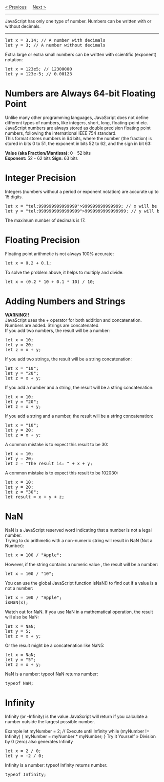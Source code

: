 <a href="/JS/Strings/Templates.md">&lt; Previous</a>
&nbsp;&nbsp;&nbsp;
<a href="/JS/Numbers/Methods.md">Next &gt;</a>
<hr>
JavaScript has only one type of number. Numbers can be written with or without decimals.
<hr>
<pre>
let x = 3.14; // A number with decimals
let y = 3; // A number without decimals
</pre>
Extra large or extra small numbers can be written with scientific (exponent) notation:
<pre>
let x = 123e5; // 12300000
let y = 123e-5; // 0.00123
</pre>
<h1>Numbers are Always 64-bit Floating Point</h1>
Unlike many other programming languages, JavaScript does not define different types of numbers, like integers, short, long, floating-point etc.
<br>
JavaScript numbers are always stored as double precision floating point numbers, following the international IEEE 754 standard. 
<br>
This format stores numbers in 64 bits, where the number (the fraction) is stored in bits 0 to 51, the exponent in bits 52 to 62, and the sign in bit 63:
<p></p>
<b>Value (aka Fraction/Mantissa):</b> 0 - 52 bits
<br>
<b>Exponent:</b> 52 - 62 bits
<b>Sign:</b> 63 bits
<h1>Integer Precision</h1>
Integers (numbers without a period or exponent notation) are accurate up to 15 digits.
<pre>
let x = "tel:999999999999999">999999999999999; // x will be 999999999999999
let y = "tel:9999999999999999">9999999999999999; // y will be 10000000000000000
</pre>
The maximum number of decimals is 17.
<h1>Floating Precision</h1>
Floating point arithmetic is not always 100% accurate:
<pre>let x = 0.2 + 0.1;</pre>
To solve the problem above, it helps to multiply and divide:
<pre>let x = (0.2 * 10 + 0.1 * 10) / 10;</pre>
<h1>Adding Numbers and Strings</h1>
<b>WARNING!!</b>
<br>
JavaScript uses the + operator for both addition and concatenation.
<br>
Numbers are added. Strings are concatenated.
<br>
If you add two numbers, the result will be a number:
<pre>
let x = 10;
let y = 20;
let z = x + y;
</pre>
If you add two strings, the result will be a string concatenation:
<pre>
let x = "10";
let y = "20";
let z = x + y;
</pre>
If you add a number and a string, the result will be a string concatenation:
<pre>
let x = 10;
let y = "20";
let z = x + y;
</pre>
If you add a string and a number, the result will be a string concatenation:
<pre>
let x = "10";
let y = 20;
let z = x + y;
</pre>
A common mistake is to expect this result to be 30:
<pre>
let x = 10;
let y = 20;
let z = "The result is: " + x + y;
</pre>
A common mistake is to expect this result to be 102030:
<pre>
let x = 10;
let y = 20;
let z = "30";
let result = x + y + z;
</pre>
<h1>NaN</h1>
NaN is a JavaScript reserved word indicating that a number is not a legal number.
<br>
Trying to do arithmetic with a non-numeric string will result in NaN (Not a Number):
<pre>let x = 100 / "Apple";</pre>
However, if the string contains a numeric value , the result will be a number:
<pre>let x = 100 / "10";</pre>
You can use the global JavaScript function isNaN() to find out if a value is a not a number:
<pre>
let x = 100 / "Apple";
isNaN(x);
</pre>
Watch out for NaN. If you use NaN in a mathematical operation, the result will also be NaN:
<pre>
let x = NaN;
let y = 5;
let z = x + y;
</pre>
Or the result might be a concatenation like NaN5:
<pre>
let x = NaN;
let y = "5";
let z = x + y;
</pre>
NaN is a number: typeof NaN returns number:
<pre>typeof NaN;</pre>
<h1>Infinity</h1>
Infinity (or -Infinity) is the value JavaScript will return if you calculate a number outside the largest possible number.

Example
let myNumber = 2;
// Execute until Infinity
while (myNumber != Infinity) {
  myNumber = myNumber * myNumber;
}
Try it Yourself »
Division by 0 (zero) also generates Infinity
<pre>
let x = 2 / 0;
let y = -2 / 0;
</pre>
Infinity is a number: typeof Infinity returns number.
<pre>typeof Infinity;</pre>
